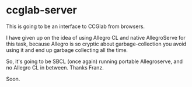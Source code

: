 # ccglab-server
This is going to be an interface to CCGlab from browsers.

I have given up on the idea of using Allegro CL and native AllegroServe for this task, because Allegro is
so cryptic about garbage-collection you avoid using it and end up garbage collecting all the time.

So, it's going to be SBCL (once again) running portable Allegroserve, and no Allegro CL in between. Thanks Franz.


Soon.
